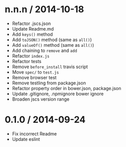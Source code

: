 
n.n.n / 2014-10-18
==================

 * Refactor .jscs.json
 * Update Readme.md
 * Add `keys()` method
 * Add `toJSON()` method (same as `all()`)
 * Add `valueOf()` method (same as `all()`)
 * Add chaining to `remove` and `add`
 * Refactor `index.js`
 * Refactor tests
 * Remove `before_install` travis script
 * Move `spec/` to `test.js`
 * Remove browser test
 * Remove testling from package.json
 * Refactor property order in bower.json, package.json
 * Update .gitignore, .npmignore bower ignore
 * Broaden jscs version range

0.1.0 / 2014-09-24
==================

 * Fix incorrect Readme
 * Update eslint
